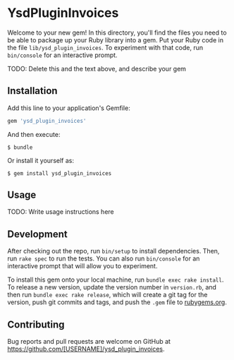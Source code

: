# YsdPluginInvoices

Welcome to your new gem! In this directory, you'll find the files you need to be able to package up your Ruby library into a gem. Put your Ruby code in the file `lib/ysd_plugin_invoices`. To experiment with that code, run `bin/console` for an interactive prompt.

TODO: Delete this and the text above, and describe your gem

## Installation

Add this line to your application's Gemfile:

```ruby
gem 'ysd_plugin_invoices'
```

And then execute:

    $ bundle

Or install it yourself as:

    $ gem install ysd_plugin_invoices

## Usage

TODO: Write usage instructions here

## Development

After checking out the repo, run `bin/setup` to install dependencies. Then, run `rake spec` to run the tests. You can also run `bin/console` for an interactive prompt that will allow you to experiment.

To install this gem onto your local machine, run `bundle exec rake install`. To release a new version, update the version number in `version.rb`, and then run `bundle exec rake release`, which will create a git tag for the version, push git commits and tags, and push the `.gem` file to [rubygems.org](https://rubygems.org).

## Contributing

Bug reports and pull requests are welcome on GitHub at https://github.com/[USERNAME]/ysd_plugin_invoices.
